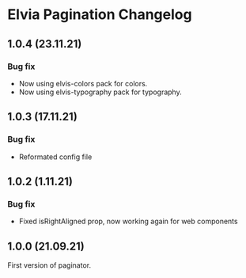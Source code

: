 # Elvia Pagination Changelog

## 1.0.4 (23.11.21)

### Bug fix

- Now using elvis-colors pack for colors.
- Now using elvis-typography pack for typography.

## 1.0.3 (17.11.21)

### Bug fix

- Reformated config file

## 1.0.2 (1.11.21)

### Bug fix

- Fixed isRightAligned prop, now working again for web components

## 1.0.0 (21.09.21)

First version of paginator.
